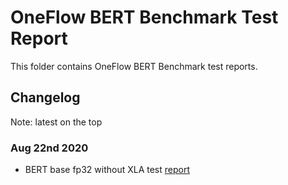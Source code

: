 # OneFlow BERT Benchmark Test Report
This folder contains OneFlow BERT Benchmark test reports.  

## Changelog
Note: latest on the top
### Aug 22nd 2020
- BERT base fp32 without XLA test [report](bert_base_fp32_report_0822.md)
